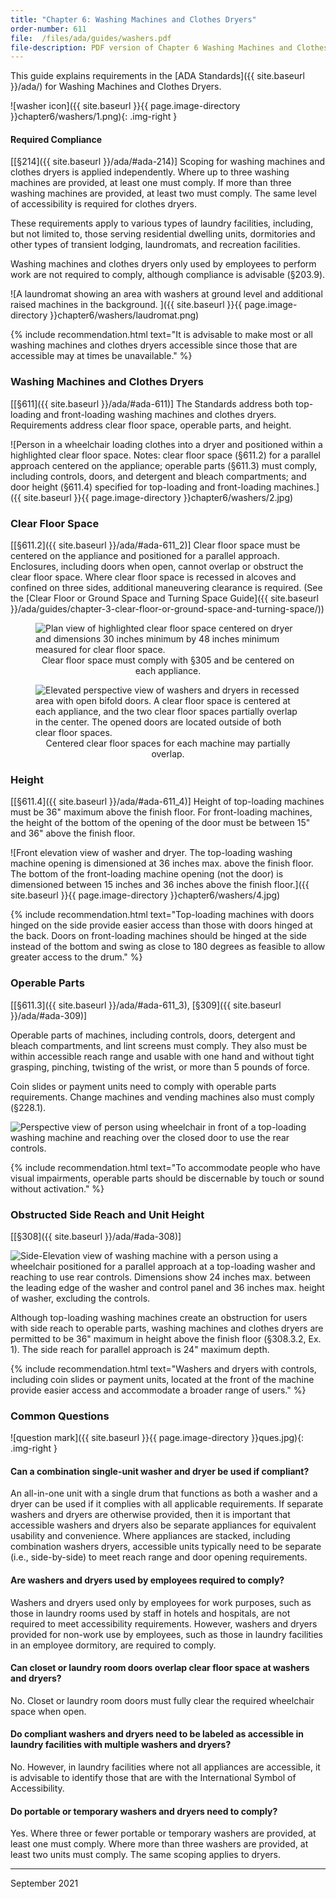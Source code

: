 ```yaml
---
title: "Chapter 6: Washing Machines and Clothes Dryers"
order-number: 611
file:  /files/ada/guides/washers.pdf
file-description: PDF version of Chapter 6 Washing Machines and Clothes Dryers Guide
---
```

This guide explains requirements in the [ADA Standards]({{ site.baseurl }}/ada/) for Washing Machines and Clothes Dryers.

![washer icon]({{ site.baseurl }}{{ page.image-directory }}chapter6/washers/1.png){: .img-right }

#### Required Compliance
[[§214]({{ site.baseurl }}/ada/#ada-214)]
Scoping for washing machines and clothes dryers is applied independently. Where up to three washing machines are provided, at least one must comply. If more than three washing machines are provided, at least two must comply. The same level of accessibility is required for clothes dryers.

These requirements apply to various types of laundry facilities, including, but not limited to, those serving residential dwelling units, dormitories and other types of transient lodging, laundromats, and recreation facilities.

Washing machines and clothes dryers only used by employees to perform work are not required to comply, although compliance is advisable (§203.9).

![A laundromat showing an area with washers at ground level and additional raised machines in the background. ]({{ site.baseurl }}{{ page.image-directory }}chapter6/washers/laudromat.png)

{% include recommendation.html text="It is advisable to make most or all washing machines and clothes dryers accessible since those that are accessible may at times be unavailable." %}

### Washing Machines and Clothes Dryers
[[§611]({{ site.baseurl }}/ada/#ada-611)]
The Standards address both top-loading and front-loading washing machines and clothes dryers. Requirements address clear floor space, operable parts, and height.

![Person in a wheelchair loading clothes into a dryer and positioned within a highlighted clear floor space. Notes: clear floor space (§611.2) for a parallel approach centered on the appliance; operable parts (§611.3) must comply, including controls, doors, and detergent and bleach compartments; and door height (§611.4) specified for top-loading and front-loading machines.]({{ site.baseurl }}{{ page.image-directory }}chapter6/washers/2.jpg)

### Clear Floor Space
[[§611.2]({{ site.baseurl }}/ada/#ada-611_2)]
Clear floor space must be centered on the appliance and positioned for a parallel approach. Enclosures, including doors when open, cannot overlap or obstruct the clear floor space. Where clear floor space is recessed in alcoves and confined on three sides, additional maneuvering clearance is required. (See the [Clear Floor or Ground Space and Turning Space Guide]({{ site.baseurl }}/ada/guides/chapter-3-clear-floor-or-ground-space-and-turning-space/))

<figure class="img-center">
  <img src="{{ site.baseurl }}{{ page.image-directory }}chapter6/washers/3.png" alt="Plan view of highlighted clear floor space centered on dryer and dimensions 30 inches minimum by 48 inches minimum measured for clear floor space." class="center">
  <figcaption style="text-align:center">
    Clear floor space must comply with §305 and be centered on each appliance.
  </figcaption>
</figure>

<figure class="img-center">
  <img src="{{ site.baseurl }}{{ page.image-directory }}chapter6/washers/overlapping_cfs.jpg" alt="Elevated perspective view of washers and dryers in recessed area with open bifold doors.  A clear floor space is centered at each appliance, and the two clear floor spaces partially overlap in the center. The opened doors are located outside of both clear floor spaces." class="center">
  <figcaption style="text-align:center">
    Centered clear floor spaces for each machine may partially overlap.
  </figcaption>
</figure>

### Height
[[§611.4]({{ site.baseurl }}/ada/#ada-611_4)]
Height of top-loading machines must be 36" maximum above the finish floor. For front-loading machines, the height of the bottom of the opening of the door must be between 15" and 36" above the finish floor.

![Front elevation view of washer and dryer.  The top-loading washing machine opening is dimensioned at 36 inches max. above the finish floor. The bottom of the front-loading machine opening (not the door) is dimensioned between 15 inches and 36 inches above the finish floor.]({{ site.baseurl }}{{ page.image-directory }}chapter6/washers/4.jpg)

{% include recommendation.html text="Top-loading machines with doors hinged on the side provide easier access than those with doors hinged at the back. Doors on front-loading machines should be hinged at the side instead of the bottom and swing as close to 180 degrees as feasible to allow greater access to the drum." %}

### Operable Parts
[[§611.3]({{ site.baseurl }}/ada/#ada-611_3), [§309]({{ site.baseurl }}/ada/#ada-309)]
<div class="grid-container">
    <div class="grid-row">
        <div class="tablet:grid-col">
            <p>Operable parts of machines, including controls, doors, detergent and bleach compartments, and lint screens must comply. They also must be within accessible reach range and usable with one hand and without tight grasping, pinching, twisting of the wrist, or more than 5 pounds of force.</p>
<p>Coin slides or payment units need to comply with operable parts requirements. Change machines and vending machines also must comply (§228.1).</p>
        </div>
        <div class="tablet:grid-col">
            <img class="img-large" src="{{ site.baseurl }}{{ page.image-directory }}chapter6/washers/washer_controls.png" alt="Perspective view of person using wheelchair in front of a top-loading washing machine and reaching over the closed door to use the rear controls.">
        </div>
    </div>
</div>

{% include recommendation.html text="To accommodate people who have visual impairments, operable parts should be discernable by touch or sound without activation." %}

### Obstructed Side Reach and Unit Height
[[§308]({{ site.baseurl }}/ada/#ada-308)]
<div class="grid-container">
    <div class="grid-row">
        <div class="tablet:grid-col">
            <img class="img-large" src="{{ site.baseurl }}{{ page.image-directory }}chapter6/washers/5.jpg" alt="Side-Elevation view of washing machine with a person using a wheelchair positioned for a parallel approach at a top-loading washer and reaching to use rear controls.  Dimensions show 24 inches max. between the leading edge of the washer and control panel and 36 inches max. height of washer, excluding the controls.">
        </div>
        <div class="tablet:grid-col">
            <p> Although top-loading washing machines create an obstruction for users with side reach to operable parts, washing machines and clothes dryers are permitted to be 36" maximum in height above the finish floor (§308.3.2, Ex. 1). The side reach for parallel approach is 24" maximum depth.</p>
        </div>
    </div>
</div>

{% include recommendation.html text="Washers and dryers with controls, including coin slides or payment units, located at the front of the machine provide easier access and accommodate a broader range of users." %}

### Common Questions

![question mark]({{ site.baseurl }}{{ page.image-directory }}ques.jpg){: .img-right }

#### Can a combination single-unit washer and dryer be used if compliant?

An all-in-one unit with a single drum that functions as both a washer and a dryer can be used if it complies with all applicable requirements. If separate washers and dryers are otherwise provided, then it is important that accessible washers and dryers also be separate appliances for equivalent usability and convenience. Where appliances are stacked, including combination washers dryers, accessible units typically need to be separate (i.e., side-by-side) to meet reach range and door opening requirements.

#### Are washers and dryers used by employees required to comply?

Washers and dryers used only by employees for work purposes, such as those in laundry rooms used by staff in hotels and hospitals, are not required to meet accessibility requirements. However, washers and dryers provided for non-work use by employees, such as those in laundry facilities in an employee dormitory, are required to comply.

#### Can closet or laundry room doors overlap clear floor space at washers and dryers?

No. Closet or laundry room doors must fully clear the required wheelchair space when open.

#### Do compliant washers and dryers need to be labeled as accessible in laundry facilities with multiple washers and dryers?

No. However, in laundry facilities where not all appliances are accessible, it is advisable to identify those that are with the International Symbol of Accessibility.

#### Do portable or temporary washers and dryers need to comply?

Yes. Where three or fewer portable or temporary washers are provided, at least one must comply. Where more than three washers are provided, at least two units must comply. The same scoping applies to dryers.

----

September 2021
